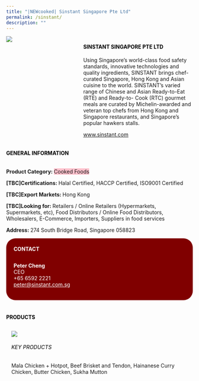 ```yaml
---
title: "|NEWcooked| Sinstant Singapore Pte Ltd"
permalink: /sinstant/
description: ""
---
```

<head>
	<div class="flex-paragraph">
		<!--hi there! this is a comment and will provide you with instructional guides-->
		<!--insert booth number here!-->
		<p style="text-transform: uppercase"></p></div>
			<div class="flex-container" style="display: flex; flex-wrap: wrap;">
				<!--insert DOWNLOAD link of company logo between the " marks!-->
			<div class="card sgds" style="flex: 1 1 40%; display: block;"><img src="https://doc-10-3s-docs.googleusercontent.com/docs/securesc/69isnljd6u5lkd2esi0uo09d7a1dfqf2/e6hu9m4iv1naurmtev5ab4sa7ukdq6hd/1676207250000/12105796777324072886/12105796777324072886/1VIVUIHIXvAZ4OPYo8hSRhF7if8LMtwyu?e=download&ax=AB85Z1AhS77sBvQVuImx4QvHR3qn_mwmRPTl06J_MvpV2AO74Yw05TeOSWLebRC8ZLa3cKK-eTd2fk0uU16bF79_UpmtkWmr3XLcnw7xRdkcFGpoEwLzIjDYwxPFtVAGB-XntVVgfvJejW5RY6SqMnXkoP1YdtRKmyNTxHzFFB1YvHmfCrVG120flk96K6fAZ7s0ENepltwjts3Ajl3oJ5z6e_HJfAlbr3rDibe8RRr0NDdpWxukQ-4sk3HC8vKFBqhFESySfYWDr420ffxUITm6mrKb6U9Ee-nyxvAFzNjdP8Qb3H9Nbuh8ffQdgEVD06W7tQIW1NgY0qicj-xydo7a1ARdAX5dq2RHW5hprnX9-lMDQMpKWriBj75nOgMv9OHJvhd5eMan6H1Th3WF_JNBoHDQgQ7Uw0MRmEabeYB24_J_srsYhxzSQmSPsKFhkIUoOidb7J3eTxlX6TF4OKJW0r-pk93EhhM_yEF_m7EiweyvBXtjPvpR0UuMUwIsYMkmhsJqVX6Gd6bmjrZ6WmlgS5aXxCPcn3fhhqa1P3iGCDE8PIqd6ppe9PFAhG6U_75zc88Ev0XwaIwxkvICNnW6z8J4ktvA1LUZzgGfgxRc7oQLMZQG3Sb9PqgyMFWYHn22YNbwO5A-ePt9ZcA0m7X00910amcY9YxChCxlKj5FPwD6mT9rwf2mdNgo79-Op3WHkrE8zbQGIOCY1-OOv_9dNcOfMfe8DOTTsdyuv0PFMNRe3WuHoRKorE4Y_iiEj0Rv7sLv40bGxdykXNXxHtYYyhsxb_B5TAzhDBoix0FkgDJp-WqM4mVIT2OSMJTFl8QoBX4rzynwQtwMxIcb-6rdhlxnzb63gE7NplveyGSQNtR0T8xcs8gUXHXWO6yqqwVG0H1O9uLx5Xgkekw8JjM4P-owyvg8XXKV3GA&uuid=478fe5ca-6136-425b-bc0d-7d3d50d448e6&authuser=0"></div>
	<div class="card-sgds" style="flex: 1 1 58%; display: block; margin-left: 3px">
		<h4 style="text-transform: uppercase; color: black;"><!--insert the exhibitor's name between the <b> tags here--><b>Sinstant Singapore Pte Ltd</b></h4><!--insert the exhibitor's description between the <p> tags here-->
		<p>Using Singapore’s world-class food safety standards, innovative
technologies and quality ingredients, SINSTANT brings chef-curated
Singapore, Hong Kong and Asian cuisine to the world. SINSTANT’s
varied range of Chinese and Asian Ready-to-Eat (RTE) and Ready-to-
Cook (RTC) gourmet meals are curated by Michelin-awarded and
veteran top chefs from Hong Kong and Singapore restaurants, and
Singapore’s popular hawkers stalls.</p>
		<!--insert the exhibitor's website link, making sure there is "https:// www." present please. make sure the entire https link goes in between the " marks-->
		<p><a href="www.sinstant.com" target="_blank"><!--insert the www website link here (no need for https)-->www.sinstant.com</a></p>
	</div>
</div>
</head>

<body>
	<h4 style="text-transform: uppercase; color: black;"><b>General Information</b></h4>
		<div class="flex-container" style="display: flex; flex-wrap: wrap;">
			<div class="card sgds" style="flex: 1 1 65%; display: block; align-self: stretch">
			<div class="flex-paragraph">
			<p><b>Product Category: </b><span style=" background-color: pink; border-radius: 10 px;"><!--insert the exhibitor's pdt cat between the <p> tags here-->Cooked Foods</span></p> 
				<p><b>[TBC]Certifications: </b><!--insert all the exhibitor's certifications between the </b> and </p> here-->Halal Certified, HACCP Certified, ISO9001 Certified</p>
			<p><b>[TBC]Export Markets: </b><!--insert all the exhibitor's export markets between the </b> and </p> here-->Hong Kong</p>
			<p style="margin-bottom: 10px;"><b>[TBC]Looking for: </b><!--insert all the exhibitor's potential business partners between the </b> and </p> here-->Retailers / Online Retailers (Hypermarkets, Supermarkets, etc), Food Distributors / Online Food Distributors, Wholesalers, E-Commerce, Importers, Suppliers in food services</p><p><b>Address: </b><!--insert all the exhibitor's address the </b> and </p> here-->274 South Bridge Road, Singapore 058823</p>
			</div>
		</div>
		<div class="card sgds" style="flex: 1 1 35%; padding: 10px; display: block; background-color: maroon; border-radius: 25px; align-self: center;">
		<h4 style="color: white; margin-top: 10px; margin-left: 10px;">CONTACT</h4>
		<div class="flex-paragraph">
			<!--replace with exhibitor's: -->
			<p style="padding: 10px; color: white;"><b><!-- POC name-->Peter Cheng</b><br><!-- designation-->CEO<br><!--contact number-->+65 6592 2221<br><!-- for linking purposes, insert their email after "mailto:"...--><a href="mailto:peter@sinstant.com.sg" style="color: white;"><!--...and also include the display email before </a> here-->peter@sinstant.com.sg</a></p>
		</div>
			</div>
		</div>
	<br>
		<h4 style="text-transform: uppercase; color: black;"><b>products</b></h4>
<div style="display: flex; flex-wrap: wrap;">
  <div class="card sgds" style="flex: 1 1 47%; margin: 10px; display: block;"><!--insert the exhibitor's DOWNLOAD image for product between the " marks here-->
	<div class="flex-image" style="display: block;"><img src="https://doc-0k-3s-docs.googleusercontent.com/docs/securesc/69isnljd6u5lkd2esi0uo09d7a1dfqf2/e9rla0e982ikkhidvbtf0m5jsbd77gli/1676207175000/12105796777324072886/12105796777324072886/1TBa5jaQKyN0ulXyr3i-Dz9PL01LdhECx?e=download&ax=AB85Z1D_bIa4KbmYSciwvQ_1d0Y9uKox-bsi7iG6IEy3pS5jeWKtjRI_0KMwdjykhu9HEe9mRTXOhJdw-Q20cjOOFbj_q765Gh41_a8EJOKJujUsbjd-T9F1qVh95XZULCQawffsKZTjkTVA58CkGhnr6O80H174YdC0QBzUyi6CfVJPfZQ8m-BYZOmC1G6cu1vycLM5uHkBSMj-NTJCtN-_3JqfERYpJdOAkf96VWvpF94u8s7Tr_cm4tMAzDvqE7XF8WPh7Uk7MvsH-GkEq8U8PFHRMhU4XIV9xrLd1QloHeg0GT-hNEqTec-_P0B52oHU3s-HDGpzoBaWt3aRaclHDmZID2e1wmBXF43JcuEZtClbysFi0Rx5Yn4fTlEJuz4wLsF7lZnCGNvOKpxa1IE32SGJX6cV5_wlPFjBubVhfSF6I9t3JF5S-2b0df85tBWLd9r5TvLwQeFByJ4sYNcElv9dS6cKhkAqtlaGk8Ayg_1p6PRABWsT9z52ce8ATj78fBl8T_8hiMDiSajCOjtXQa32Zwl5ylDRv2LxWnBu3LhH-tPTii7V1pfwo_KWp4VJUP9H8F8XySkTEPsXgBFWZkZ5_QOmN0ZQgS5LajDDKrHqzsESp2wpA_KSGVlmwD5qL57kDVLkMserBhb2c_6yfWNXC1pWGr4PjeFxZkMf_xsDyjw2Jw1n2J3vuLf6NBZ8z8uaXZ_rzrIsuD61OzrUxe9e97wLtgjYSCJrKso-tfwxHHUsz_mWeNoEwFk6g0OnbIwc6fJorIZaGt282unYWP1urs6RfZ8B24zra-za9d7hpK8vYdcvKYX_WBccNOcZQt3fz3gAipAqOoqGJR8I8QAuJgyUK3i5jhg6VsduoS7Ikt2_0eEBACMqzkTCiYMetuwhLe-z-cU8SDdO0iUSwmJNdLDkjws9DI0&uuid=67c2f331-9b40-4430-8cef-08c1eafc45b2&authuser=0"></div>
	<div class="flex-paragraph">
		<h6 style="text-transform: uppercase; color: black;"><!--insert product name before </h6> and product description after <p>-->Key Products</h6>
Mala Chicken + Hotpot, Beef Brisket and Tendon, Hainanese Curry
Chicken, Butter Chicken, Sukha Mutton





</p></div>